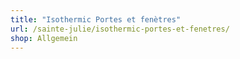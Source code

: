 ```yaml
---
title: "Isothermic Portes et fenètres"
url: /sainte-julie/isothermic-portes-et-fenetres/
shop: Allgemein
---
```

